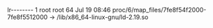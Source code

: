 lr-------- 1 root root 64 Jul 19 08:46 proc/6/map_files/7fe8f54f2000-7fe8f5512000 -> /lib/x86_64-linux-gnu/ld-2.19.so
